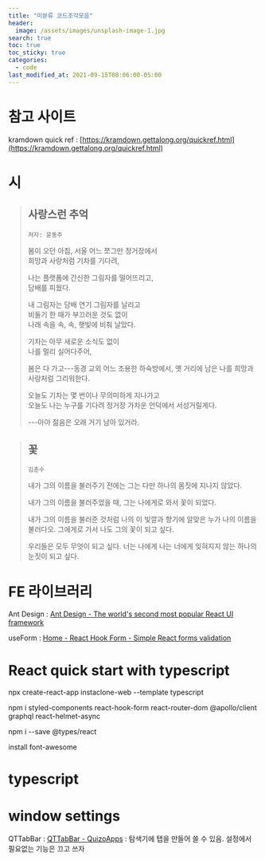 ```yaml
---
title: "미분류 코드조각모음"
header:
  image: /assets/images/unsplash-image-1.jpg
search: true
toc: true
toc_sticky: true
categories:
  - code
last_modified_at: 2021-09-15T08:06:00-05:00
---
```


# 참고 사이트

kramdown quick ref : [https://kramdown.gettalong.org/quickref.html](https://kramdown.gettalong.org/quickref.html)

# 시

> ## 사랑스런 추억
>
> `저자: 윤동주`
>
> 봄이 오던 아침, 서울 어느 쪼그만 정거장에서  
> 희망과 사랑처럼 기차를 기다려,
>
> 나는 플랫폼에 간신한 그림자를 떨어뜨리고,  
> 담배를 피웠다.
>
> 내 그림자는 담배 연기 그림자를 날리고  
> 비둘기 한 때가 부끄러운 것도 없이  
> 나래 속을 속, 속, 햇빛에 비춰 날았다.
>
> 기차는 아무 새로운 소식도 없이  
> 나를 멀리 실어다주어,
>
> 봄은 다 가고---동경 교외 어느 조용한 하숙방에서, 옛 거리에 남은 나를 희망과 사랑처럼 그리워한다.
>
> 오늘도 기차는 몇 번이나 무의미하게 지나가고  
> 오늘도 나는 누구를 기다려 정거장 가차운 언덕에서 서성거릴게다.
>
> ---아아 젊음은 오래 거기 남아 있거라.

> ## 꽃
>
> `김춘수`
> 
> 내가 그의 이름을 불러주기 전에는
> 그는 다만
> 하나의 몸짓에 지나지 않았다.
> 
> 내가 그의 이름을 불러주었을 때,
> 그는 나에게로 와서
> 꽃이 되었다.
> 
> 내가 그의 이름을 불러준 것처럼
> 나의 이 빛깔과 향기에 알맞은
> 누가 나의 이름을 불러다오.
> 그에게로 가서 나도
> 그의 꽃이 되고 싶다.
> 
> 우리들은 모두
> 무엇이 되고 싶다.
> 너는 나에게 나는 너에게
> 잊혀지지 않는 하나의 눈짓이 되고 싶다.


# FE 라이브러리

Ant Design : [Ant Design - The world's second most popular React UI framework](https://ant.design/)

useForm : [Home - React Hook Form - Simple React forms validation](https://react-hook-form.com)

# React quick start with typescript

npx create-react-app instaclone-web --template typescript

npm i styled-components react-hook-form react-router-dom @apollo/client graphql react-helmet-async

npm i --save @types/react

install font-awesome

# typescript

# window settings

QTTabBar : [QTTabBar - QuizoApps](http://qttabbar.wikidot.com/)
: 탐색기에 탭을 만들어 쓸 수 있음. 설정에서 필요없는 기능은 끄고 쓰자
